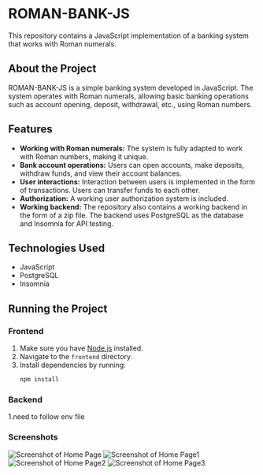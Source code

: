 # ROMAN-BANK-JS

This repository contains a JavaScript implementation of a banking system that works with Roman numerals.

## About the Project

ROMAN-BANK-JS is a simple banking system developed in JavaScript. The system operates with Roman numerals, allowing basic banking operations such as account opening, deposit, withdrawal, etc., using Roman numbers.

## Features

- **Working with Roman numerals:** The system is fully adapted to work with Roman numbers, making it unique.
- **Bank account operations:** Users can open accounts, make deposits, withdraw funds, and view their account balances.
- **User interactions:** Interaction between users is implemented in the form of transactions. Users can transfer funds to each other.
- **Authorization:** A working user authorization system is included.
- **Working backend:** The repository also contains a working backend in the form of a zip file. The backend uses PostgreSQL as the database and Insomnia for API testing.

## Technologies Used

- JavaScript
- PostgreSQL
- Insomnia

## Running the Project

### Frontend
1. Make sure you have [Node.js](https://nodejs.org/) installed.
2. Navigate to the `frontend` directory.
3. Install dependencies by running:
   ```sh
   npm install
   
### Backend
1.need to follow env file

### Screenshots
![Screenshot of Home Page](Screenshot_4.png)
![Screenshot of Home Page1](Screenshot_5.png)
![Screenshot of Home Page2](Screenshot_6.png)
![Screenshot of Home Page3](Screenshot_8.png)

